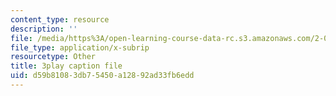 ```yaml
---
content_type: resource
description: ''
file: /media/https%3A/open-learning-course-data-rc.s3.amazonaws.com/2-003sc-engineering-dynamics-fall-2011/d59b81083db75450a12892ad33fb6edd_fK9AGvLf3yw.vtt
file_type: application/x-subrip
resourcetype: Other
title: 3play caption file
uid: d59b8108-3db7-5450-a128-92ad33fb6edd
---
```

